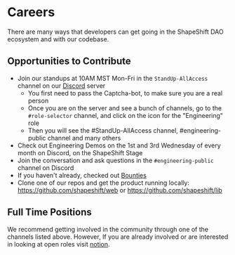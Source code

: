 # Careers
There are many ways that developers can get going in the ShapeShift DAO ecosystem and with our codebase.

## Opportunities to Contribute
- Join our standups at 10AM MST Mon-Fri in the `StandUp-AllAccess` channel on our [Discord](https://discord.gg/shapeshift) server
     - You first need to pass the Captcha-bot, to make sure you are a real person 
     - Once you are on the server and see a bunch of channels, go to the `#role-selector` channel, and click on the icon for the "Engineering" role
     - Then you will see the #StandUp-AllAccess channel, #engineering-public channel and many others
- Check out Engineering Demos on the 1st and 3rd Wednesday of every month on Discord, on the ShapeShift Stage
- Join the conversation and ask questions in the `#engineering-public` channel on Discord
- If you haven't already, checked out [Bounties](bounties.md)
- Clone one of our repos and get the product running locally: https://github.com/shapeshift/web or https://github.com/shapeshift/lib

## Full Time Positions
We recommend getting involved in the community through one of the channels listed above. 
However, If you are already involved or are interested in looking at open roles visit [notion](https://www.notion.so/shapeshift/e18d129303384d85987c047d0d1704de?v=c5607c51fb9a4f2fa1b214e4c426a650).